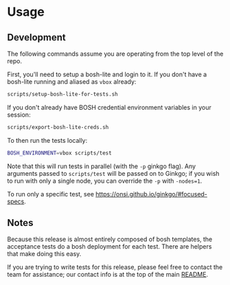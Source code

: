 # Usage

## Development
The following commands assume you are operating
from the top level of the repo.

First, you'll need to setup a bosh-lite and login to it.
If you don't have a bosh-lite running
and aliased as `vbox` already:
```sh
scripts/setup-bosh-lite-for-tests.sh
```

If you don't already have BOSH credential
environment variables in your session:
```sh
scripts/export-bosh-lite-creds.sh
```

To then run the tests locally:
```sh
BOSH_ENVIRONMENT=vbox scripts/test
```
Note that this will run tests in parallel
(with the `-p` ginkgo flag).
Any arguments passed to `scripts/test`
will be passed on to Ginkgo;
if you wish to run with only a single node,
you can override the `-p` with `-nodes=1`.

To run only a specific test,
see https://onsi.github.io/ginkgo/#focused-specs.

## Notes
Because this release is almost entirely composed of bosh templates,
the acceptance tests do a bosh deployment for each test.
There are helpers that make doing this easy.

If you are trying to write tests for this release,
please feel free to contact the team for assistance;
our contact info is at the top of the main [README](../README.md).
